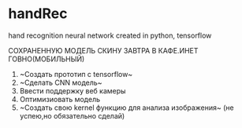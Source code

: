 # handRec
hand recognition neural network created in python, tensorflow

СОХРАНЕННУЮ МОДЕЛЬ СКИНУ ЗАВТРА В КАФЕ.ИНЕТ ГОВНО(МОБИЛЬНЫЙ)
1. ~Создать прототип с tensorflow~
2. ~Сделать CNN модель~
3. Ввести поддержку веб камеры
4. Оптимизиовать модель
5. ~Создать свою kernel функцию для анализа изображения~ (не успею,но обязательно сделай)

